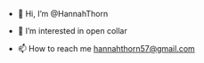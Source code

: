 - 👋 Hi, I’m @HannahThorn
- 👀 I’m interested in open collar

- 📫 How to reach me hannahthorn57@gmail.com

<!---
HannahThorn/HannahThorn is a ✨ special ✨ repository because its `README.md` (this file) appears on your GitHub profile.
You can click the Preview link to take a look at your changes.
--->
